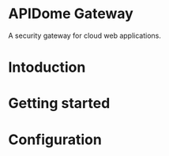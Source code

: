 # APIDome Gateway
A security gateway for cloud web applications.

# Intoduction

# Getting started

# Configuration

```json

```
